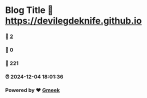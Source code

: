 # Blog Title :link: https://devilegdeknife.github.io 
### :page_facing_up: [2](https://devilegdeknife.github.io/tag.html) 
### :speech_balloon: 0 
### :hibiscus: 221 
### :alarm_clock: 2024-12-04 18:01:36 
### Powered by :heart: [Gmeek](https://github.com/Meekdai/Gmeek)
